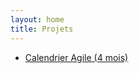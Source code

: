 ```yaml
---
layout: home
title: Projets
---
```


- [Calendrier Agile (4 mois)](/projets/Calendrier_Agile_4MOIS.html)
